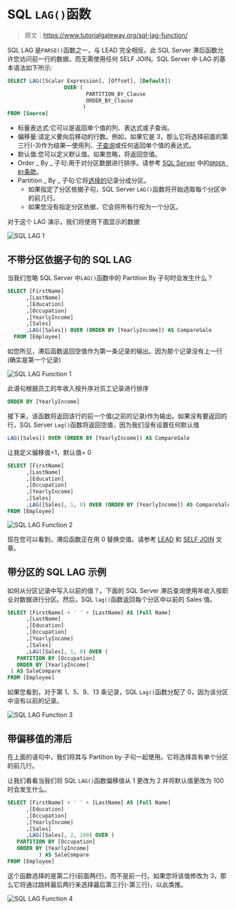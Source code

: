 # SQL `LAG()`函数

> 原文：<https://www.tutorialgateway.org/sql-lag-function/>

SQL LAG 是`PARSE()`函数之一，与 LEAD 完全相反。此 SQL Server 滞后函数允许您访问前一行的数据，而无需使用任何 SELF JOIN。SQL Server 中 LAG 的基本语法如下所示:

```sql
SELECT LAG([Scalar Expression], [Offset], [Default]) 
                  OVER (
                         PARTITION_BY_Clause 
                         ORDER_BY_Clause
                        )
FROM [Source]
```

*   标量表达式:它可以是返回单个值的列、表达式或子查询。
*   偏移量:请定义要向后移动的行数。例如，如果它是 3，那么它将选择前面的第三行(-3)作为结果—使用列、[子查询](https://www.tutorialgateway.org/sql-subquery/)或任何返回单个值的表达式。
*   默认值:您可以定义默认值。如果忽略，将返回空值。
*   Order _ By _ 子句:用于对分区数据进行排序。请参考 [SQL Server](https://www.tutorialgateway.org/sql/) 中的[`ORDER BY`条款](https://www.tutorialgateway.org/sql-order-by-clause/)。
*   Partition _ By _ 子句:它将[选择的](https://www.tutorialgateway.org/sql-select-statement/)记录分成分区。
    *   如果指定了分区依据子句，SQL Server `LAG()`函数将开始选取每个分区中的前几行。
    *   如果您没有指定分区依据，它会将所有行视为一个分区。

对于这个 LAG 演示，我们将使用下面显示的数据

![SQL LAG 1](img/f5eb4916b4fe3e85983e4e892dd9a14f.png)

## 不带分区依据子句的 SQL LAG

当我们忽略 SQL Server 中`LAG()`函数中的 Partition By 子句时会发生什么？

```sql
SELECT [FirstName]
      ,[LastName]
      ,[Education]
      ,[Occupation]
      ,[YearlyIncome]
      ,[Sales]
      ,LAG([Sales]) OVER (ORDER BY [YearlyIncome]) AS CompareSale 
  FROM [Employee]
```

如您所见，滞后函数返回空值作为第一条记录的输出。因为那个记录没有上一行(确实是第一个记录)

![SQL LAG Function 1](img/a89ed2f84afe69ab6f67386300202a7e.png)

此语句根据员工的年收入按升序对员工记录进行排序

```sql
ORDER BY [YearlyIncome]
```

接下来，该函数将返回该行的前一个值(之前的记录)作为输出。如果没有要返回的行，SQL Server `Lag()`函数将返回空值，因为我们没有设置任何默认值

```sql
LAG([Sales]) OVER (ORDER BY [YearlyIncome]) AS CompareSale
```

让我定义偏移值=1，默认值= 0

```sql
SELECT [FirstName]
      ,[LastName]
      ,[Education]
      ,[Occupation]
      ,[YearlyIncome]
      ,[Sales]
      ,LAG([Sales], 1, 0) OVER (ORDER BY [YearlyIncome]) AS CompareSale 
FROM [Employee]
```

![SQL LAG Function 2](img/046490d43e779bb5ba42068081d7a401.png)

现在您可以看到，滞后函数正在用 0 替换空值。请参考 [LEAD](https://www.tutorialgateway.org/sql-lead-function/) 和 [SELF JOIN](https://www.tutorialgateway.org/sql-self-join/) 文章。

## 带分区的 SQL LAG 示例

如何从分区记录中写入以前的值？。下面的 SQL Server 滞后查询使用年收入按职业对数据进行分区。然后，SQL `lag()`函数返回每个分区中以前的 Sales 值。

```sql
SELECT [FirstName] + ' ' + [LastName] AS [Full Name]
      ,[LastName]
      ,[Education]
      ,[Occupation]
      ,[YearlyIncome]
      ,[Sales]
      ,LAG([Sales], 1, 0) OVER (
   PARTITION BY [Occupation]
   ORDER BY [YearlyIncome]
 ) AS SaleCompare 
FROM [Employee]
```

如果您看到，对于第 1、5、9、13 条记录，SQL `Lag()`函数分配了 0，因为该分区中没有以前的记录。

![SQL LAG Function 3](img/d25c6b07b09d0814c70f0722f8f5b853.png)

## 带偏移值的滞后

在上面的语句中，我们将其与 Partition by 子句一起使用。它将选择具有单个分区的前几行。

让我们看看当我们将 SQL `LAG()`函数偏移值从 1 更改为 2 并将默认值更改为 100 时会发生什么。

```sql
SELECT [FirstName] + ' ' + [LastName] AS [Full Name]
      ,[Education]
      ,[Occupation]
      ,[YearlyIncome]
      ,[Sales]
      ,LAG([Sales], 2, 100) OVER (
   PARTITION BY [Occupation]
   ORDER BY [YearlyIncome]
          ) AS SaleCompare  
FROM [Employee]
```

这个函数选择的是第二行(前面两行)，而不是前一行。如果您将该值修改为 3，那么它将通过跳转最后两行来选择最后第三行(-第三行)，以此类推。

![SQL LAG Function 4](img/eed4511b2cbeafb345fc1ac5b6928720.png)
